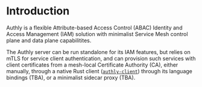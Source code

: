 # Introduction

Authly is a flexible Attribute-based Access Control (ABAC) Identity and Access Management (IAM) solution with minimalist Service Mesh control plane and data plane capabilitites.

The Authly server can be run standalone for its IAM features, but relies on mTLS for service client authentication, and can provision such services with client certificates from a mesh-local Certificate Authority (CA), either manually, through a native Rust client ([`authly-client`](https://crates.io/crates/authly-client)) through its language bindings (TBA), or a minimalist sidecar proxy (TBA).
